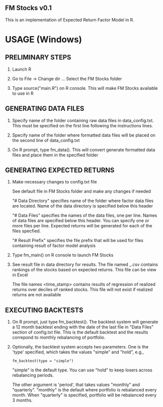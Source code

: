 FM Stocks v0.1
--------------
This is an implementation of Expected Return Factor Model in R. 

USAGE (Windows)
===============

PRELIMINARY STEPS
-----------------
1. Launch R

2. Go to File -> Change dir ...
   Select the FM Stocks folder

3. Type source("main.R") on R console. This will make
   FM Stocks available to use in R

GENERATING DATA FILES
---------------------
1. Specify name of the folder containing raw data
   files in data_config.txt. This must be specified
   on the first line following the instructions
   lines.

2. Specify name of the folder where formatted
   data files will be placed on the second 
   line of data_config.txt

3. On R prompt, type fm_data(). This will convert
   generate formatted data files and place them 
   in the specified folder

GENERATING EXPECTED RETURNS
---------------------------
1. Make necessary changes to config.txt file

   See default file in FM Stocks folder 
   and make any changes if needed

   "# Data Directory" specifies name of the folder
   where factor data files are located. Name of
   the data directory is specified below this 
   header
   
   "# Data Files" specifies the names of the data 
   files, one per line. Names of data files are 
   specified below this header. You can specify
   one or more files per line. Expected returns 
   will be generated for each of the files 
   specfied.  

   "# Result Prefix" specifies the file prefix 
   that will be used for files containing result
   of factor model analysis

2. Type fm_main() on R console to launch FM Stocks

3. See result file in data directory for results. 
   The file named <result prefix>_<time stamp>.csv
   contains rankings of the stocks based on expected
   returns. This file can be view in Excel

   The file names <result prefix>_<comparison>_<time_stamp>
   contains results of regression of realized returns 
   over deciles of ranked stocks. This file will not 
   exist if realized returns are not available

EXECUTING BACKTESTS
-------------------
1. On R prompt, just type fm_backtest(). The backtest
   system will generate a 12 month backtest ending 
   with the date of the last file in "Data Files"
   section of config.txt file. This is the default
   backtest and the results correpond to monthly
   rebalancing of portfolio.

2. Optionally, the backtest system accepts two 
   parameters. One is the 'type' specified, 
   which takes the values "simple" and "hold",
   e.g.,

       fm_backtest(type = "simple")
   
   "simple" is the default type. You can use 
   "hold" to keep losers across rebalancing periods.

   The other argument is 'period', that takes values
   "monthly" and "quarterly". "monthly" is the default
   where portfolio is rebalanced every month. When 
   "quarterly" is specified, portfolio will be rebalanced
   every 3 months. 

